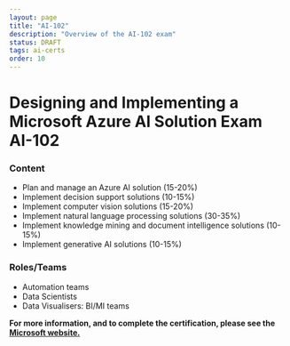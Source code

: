 ```yaml
---
layout: page
title: "AI-102"
description: "Overview of the AI-102 exam"
status: DRAFT
tags: ai-certs
order: 10
---
```

# Designing and Implementing a Microsoft Azure AI Solution Exam AI-102
  
### Content
  
- Plan and manage an Azure AI solution (15-20%)
- Implement decision support solutions (10-15%)
- Implement computer vision solutions (15-20%)
- Implement natural language processing solutions (30-35%)
- Implement knowledge mining and document intelligence solutions (10-15%)
- Implement generative AI solutions (10-15%)
  
### Roles/Teams  
  
- Automation teams
- Data Scientists
- Data Visualisers: BI/MI teams

**For more information, and to complete the certification, please see the [Microsoft website.][ai-102]**

[ai-102]: https://learn.microsoft.com/en-gb/credentials/certifications/exams/ai-102/